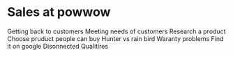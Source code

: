 # Sales at powwow

Getting back to customers
Meeting needs of customers
Research a product
Choose pruduct people can buy
Hunter vs rain bird
Waranty problems
Find it on google
Disonnected
Qualitires

